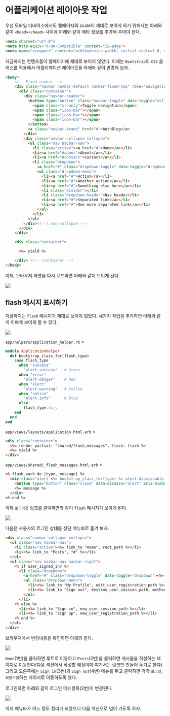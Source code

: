 # 어플리케이션 레이아웃 작업

우선 모바일 디바이스에서도 웹페이지의 scale이 제대로 보이게 하기 위해서는 아래와 같이 `<head></head>` 사이에 아래와 같이 메타 정보를 추가해 주어야 한다.

```html
<meta charset="utf-8">
<meta http-equiv="X-UA-Compatible" content="IE=edge">
<meta name="viewport" content="width=device-width, initial-scale=1.0, maximum-scale=1.0, user-scalable=0" />
```

지금까지는 컨텐츠들이 웹페이지에 제대로 보이지 않았다. 이제는 `Bootstrap`의 `CSS` 클래스를 적용해서 어플리케이션 레이아웃을 아래와 같이 변경해 보자.

```html
<body>
    <!-- Fixed navbar -->
    <div class="navbar navbar-default navbar-fixed-top" role="navigation">
      <div class="container">
        <div class="navbar-header">
          <button type="button" class="navbar-toggle" data-toggle="collapse" data-target=".navbar-collapse">
            <span class="sr-only">Toggle navigation</span>
            <span class="icon-bar"></span>
            <span class="icon-bar"></span>
            <span class="icon-bar"></span>
          </button>
          <a class="navbar-brand" href="#">AuthBlog</a>
        </div>
        <div class="navbar-collapse collapse">
          <ul class="nav navbar-nav">
            <li class="active"><a href="#">Home</a></li>
            <li><a href="#about">About</a></li>
            <li><a href="#contact">Contact</a></li>
            <li class="dropdown">
              <a href="#" class="dropdown-toggle" data-toggle="dropdown">Dropdown <b class="caret"></b></a>
              <ul class="dropdown-menu">
                <li><a href="#">Action</a></li>
                <li><a href="#">Another action</a></li>
                <li><a href="#">Something else here</a></li>
                <li class="divider"></li>
                <li class="dropdown-header">Nav header</li>
                <li><a href="#">Separated link</a></li>
                <li><a href="#">One more separated link</a></li>
              </ul>
            </li>
          </ul>
        </div><!--/.nav-collapse -->
      </div>
    </div>

    <div class="container">

      <%= yield %>

    </div> <!-- /container -->
</body>
```

이제, 브라우저 화면을 다시 로드하면 아래와 같이 보이게 된다.

![](http://i1373.photobucket.com/albums/ag392/rorlab/Photobucket%20Desktop%20-%20RORLAB/auth_blog/2014-05-28_15-37-03_zps2001566c.png)

## flash 메시지 표시하기

지금까지는 `flash` 메시지가 제대로 보이지 않았다. 세가지 작업을 추가하면 아래와 같이 이쁘게 보이게 할 수 있다.

![](http://i1373.photobucket.com/albums/ag392/rorlab/Photobucket%20Desktop%20-%20RORLAB/auth_blog/2014-05-28_15-42-16_zps52949be1.png)

`app/helpers/application_helper.rb` >

```ruby
module ApplicationHelper
  def bootstrap_class_for(flash_type)
    case flash_type
      when "success"
        "alert-success"   # Green
      when "error"
        "alert-danger"    # Red
      when "alert"
        "alert-warning"   # Yellow
      when "notice"
        "alert-info"      # Blue
      else
        flash_type.to_s
    end
  end
end
```

`app/views/layouts/application.html.erb` >

```html
<div class="container">
  <%= render partial: "shared/flash_messages", flash: flash %>
  <%= yield %>
</div>
```

`app/views/shared/_flash_messages.html.erb` >

```html
<% flash.each do |type, message| %>
  <div class="alert <%= bootstrap_class_for(type) %> alert-dismissable fade in">
    <button type="button" class="close" data-dismiss="alert" aria-hidden="true">&times;</button>
    <%= message %>
  </div>
<% end %>
```

이제 `로그아웃` 링크를 클릭하면와 같이 `flash` 메시지가 보이게 된다.

![](http://i1373.photobucket.com/albums/ag392/rorlab/Photobucket%20Desktop%20-%20RORLAB/auth_blog/2014-05-28_16-06-20_zpsa1b4765d.png)

다음은 사용자의 로그인 상태를 상단 메뉴바로 옮겨 보자.

```html
<div class="navbar-collapse collapse">
  <ul class="nav navbar-nav">
    <li class="active"><%= link_to "Home", root_path %></li>
    <li><%= link_to "Posts", "#" %></li>
  </ul>
  <ul class="nav navbar-nav navbar-right">
    <% if user_signed_in? %>
      <li class="dropdown">
        <a href="#" class="dropdown-toggle" data-toggle="dropdown"><%= current_user.email %> <b class="caret"></b></a>
        <ul class="dropdown-menu">
          <li><%= link_to "My Profile", edit_user_registration_path %></li>
          <li><%= link_to "Sign out", destroy_user_session_path, method: :delete, data: { confirm: "Are you sure?" } %></li>
        </ul>
      </li>
    <% else %>
      <li><%= link_to "Sign in", new_user_session_path %></li>
      <li><%= link_to "Sign up", new_user_registration_path %></li>
    <% end %>
  </ul>
</div>
```

브라우저에서 변경내용을 확인하면 아래와 같다.

![](http://i1373.photobucket.com/albums/ag392/rorlab/Photobucket%20Desktop%20-%20RORLAB/auth_blog/2014-05-28_19-20-40_zpsed335edb.png)

`Home`(1번)을 클릭하면 루트로 이동하고  `Posts`(2번)을 클릭하면 게시물을 작성하는 페이지로 이동한다(다음 섹션에서 작성할 예정이며 여기서는 링크만 만들어 두기로 한다). 그리고 오른쪽에는 `Sign in`(3번)과 `Sign out`(4번) 메뉴를 두고 클릭하면 각각 `로그인`, `회원가입`하는 페이지로 이동하도록 했다.

로그인하면 아래와 같이 로그인 메뉴항목(2번)이 변경된다.

![](http://i1373.photobucket.com/albums/ag392/rorlab/Photobucket%20Desktop%20-%20RORLAB/auth_blog/2014-05-28_19-26-55_zps1303c20a.png)

이제 메뉴바가 어느 정도 정리가 되었으니 다음 섹션으로 넘어 가도록 하자.
